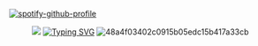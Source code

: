 [![spotify-github-profile](https://spotify-github-profile.kittinanx.com/api/view?uid=rcz1t3kpewneahhisy6hhxu1j&cover_image=true&theme=novatorem&show_offline=false&background_color=121212&interchange=false&bar_color=4d4d4d&bar_color_cover=true)](https://github.com/kittinan/spotify-github-profile)



⠀⠀⠀⠀![](https://komarev.com/ghpvc/?username=autopsycutie&color=cbbda3)
[![Typing SVG](https://readme-typing-svg.demolab.com?font=Source+Code+Pro&pause=171b26&color=111111&center=true&width=900&lines=%231+jeff+the+killer+fan)](https://git.io/typing-svg)
![48a4f03402c0915b05edc15b417a33cb](https://github.com/user-attachments/assets/a45a5dd9-e194-47d2-beb5-c0cab3f23223)
